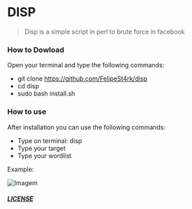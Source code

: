# DISP
> Disp is a simple script in perl to brute force in facebook

### How to Dowload

Open your terminal and type the following commands:
  - git clone https://github.com/FelipeSt4rk/disp
  - cd disp
  - sudo bash install.sh

### How to use

After installation you can use the following commands:
  - Type on terminal: disp
  - Type your target
  - Type your wordlist

Example: 

![Imagem](http://i.imgur.com/7LcehlB.png)

##### [LICENSE](https://github.com/FelipeSt4rk/disp/blob/master/LICENSE.md)
